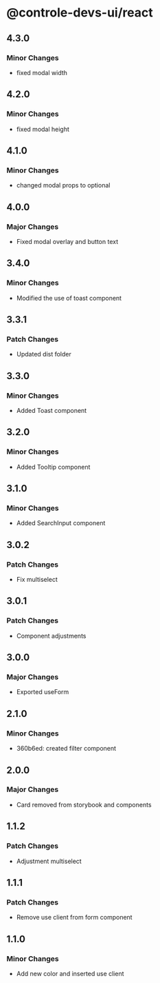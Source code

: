 # @controle-devs-ui/react

## 4.3.0

### Minor Changes

- fixed modal width

## 4.2.0

### Minor Changes

- fixed modal height

## 4.1.0

### Minor Changes

- changed modal props to optional

## 4.0.0

### Major Changes

- Fixed modal overlay and button text

## 3.4.0

### Minor Changes

- Modified the use of toast component

## 3.3.1

### Patch Changes

- Updated dist folder

## 3.3.0

### Minor Changes

- Added Toast component

## 3.2.0

### Minor Changes

- Added Tooltip component

## 3.1.0

### Minor Changes

- Added SearchInput component

## 3.0.2

### Patch Changes

- Fix multiselect

## 3.0.1

### Patch Changes

- Component adjustments

## 3.0.0

### Major Changes

- Exported useForm

## 2.1.0

### Minor Changes

- 360b6ed: created filter component

## 2.0.0

### Major Changes

- Card removed from storybook and components

## 1.1.2

### Patch Changes

- Adjustment multiselect

## 1.1.1

### Patch Changes

- Remove use client from form component

## 1.1.0

### Minor Changes

- Add new color and inserted use client
